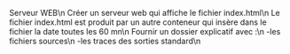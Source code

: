 Serveur WEB\n
Créer un serveur web qui affiche le fichier index.html\n
Le fichier index.html est produit par un autre conteneur qui insère dans le fichier la date toutes les 60 mn\n
Fournir un dossier explicatif avec :\n
   -les fichiers sources\n
   -les traces des sorties standard\n 
